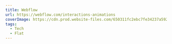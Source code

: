 ```yaml
---
title: Webflow
url: https://webflow.com/interactions-animations
coverImage: https://cdn.prod.website-files.com/650311fc2ebc7fe34237a592/651c858f4642fda41bba10b9_brand-refresh-default-OG-1200x628.jpg
tags:
  - Tech
  - Flat
---
```

